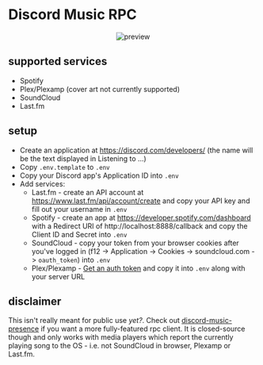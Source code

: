 # Discord Music RPC

<p align="center">
  <img alt="preview" src="./assets/preview.webp">
</p>

## supported services

- Spotify
- Plex/Plexamp (cover art not currently supported)
- SoundCloud
- Last.fm

## setup

- Create an application at https://discord.com/developers/ (the name will be the text displayed in Listening to ...)
- Copy `.env.template` to `.env`
- Copy your Discord app's Application ID into `.env`
- Add services:
  - Last.fm - create an API account at https://www.last.fm/api/account/create and copy your API key and fill out your username in `.env`
  - Spotify - create an app at https://developer.spotify.com/dashboard with a Redirect URI of http://localhost:8888/callback and copy the Client ID and Secret into `.env`
  - SoundCloud - copy your token from your browser cookies after you've logged in (f12 -> Application -> Cookies -> soundcloud.com -> `oauth_token`) into `.env`
  - Plex/Plexamp - [Get an auth token](https://support.plex.tv/articles/204059436-finding-an-authentication-token-x-plex-token/) and copy it into `.env` along with your server URL

## disclaimer

This isn't really meant for public use _yet?_. Check out [discord-music-presence](https://github.com/ungive/discord-music-presence) if you want a more fully-featured rpc client. It is closed-source though and only works with media players which report the currently playing song to the OS - i.e. not SoundCloud in browser, Plexamp or Last.fm.
